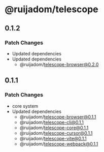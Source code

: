 # @ruijadom/telescope

## 0.1.2

### Patch Changes

- Updated dependencies
- Updated dependencies
  - @ruijadom/telescope-browser@0.2.0

## 0.1.1

### Patch Changes

- core system
- Updated dependencies
  - @ruijadom/telescope-browser@0.1.1
  - @ruijadom/telescope-cli@0.1.1
  - @ruijadom/telescope-core@0.1.1
  - @ruijadom/telescope-cursor@0.1.1
  - @ruijadom/telescope-vite@0.1.1
  - @ruijadom/telescope-webpack@0.1.1
